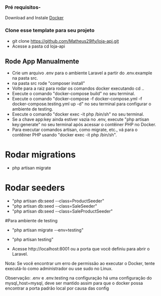 ### Pré requisitos-

 Download and Instale [Docker](https://docs.docker.com/engine/install/)

 ### Clone esse template para seu projeto

 - git clone https://github.com/Matheus29lfy/loja-api.git
 - Acesse a pasta cd loja-api

 ## Rode App Manualmente
 - Crie um arquivo .env para o ambiente Laravel a partir do .env.example na pasta src.
 - na pasta src rode "composer install"
 - Volte para a raiz para rodar os comandos docker executando cd ..
 - Execute o comando "docker-compose build" no seu terminal.
 - Execute o comando "docker-compose -f docker-compose.yml -f docker-compose.testing.yml up -d" no seu terminal para configurar o ambiente de testing.  
 - Execute o comando "docker exec -it php /bin/sh" no seu terminal.
 - Se a chave app:key ainda estiver vazia no .env, execute "php artisan key:generate" no seu terminal após acessar o contêiner PHP no Docker.
 - Para executar comandos artisan, como migrate, etc., vá para o contêiner PHP usando "docker exec -it php /bin/sh".
# Rodar migrations
- php artisan migrate

 # Rodar seeders

 
 - "php artisan db:seed --class=ProductSeeder"
 - "php artisan db:seed --class=SaleSeeder"
 - "php artisan db:seed --class=SaleProductSeeder"


#Para ambiente de testing
 - "php artisan migrate --env=testing"
 - "php artisan testing"

 - Acesse http://localhost:8001 ou a porta que você definiu para abrir o Laravel.

 Nota: Se você encontrar um erro de permissão ao executar o Docker, tente executá-lo como administrador ou use sudo no Linux.

 Observação: .env e .env.testing na configuração há uma configuração do mysql_host=mysql, deve ser mantido assim para que o docker possa encontrar a porta padrão local por causa das config
